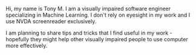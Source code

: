 Hi, my name is Tony M. I am a visually impaired software engineer specializing in Machine Learning. I don't rely on eyesight in my work and I use NVDA screenreader exclusively.

I am planning to share  tips and tricks that I find useful in my work - hopefully they might help other visually impaired people to use computer  more effectively.
